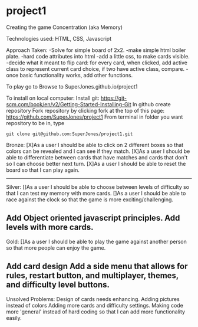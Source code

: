 # project1
Creating the game Concentration (aka Memory)

Technologies used: HTML, CSS, Javascript

Approach Taken:
-Solve for simple board of 2x2.
-make simple html boiler plate.
-hard code attributes into html
-add a little css, to make cards visible.
-decide what it meant to flip card: for every card, when clicked, add active class to represent current card choice, if two have active class, compare.
-once basic functionality works, add other functions.

To play go to Browse to SuperJones.github.io/project1


To install on local computer:
Install git:
https://git-scm.com/book/en/v2/Getting-Started-Installing-Git
In github create repository
Fork repository by clicking fork at the top of this page:
https://github.com/SuperJones/project1
From terminal in folder you want repository to be in, type
```
git clone git@github.com:SuperJones/project1.git

```

Bronze:
[X]As a user I should be able to click on 2 different boxes so that colors can be revealed and I can see if they match.
[X]As a user I should be able to differentiate between cards that have matches and cards that don't so I can choose better next turn.
[X]As a user I should be able to reset the board so that I can play again.

-----------------------------------------
Silver:
[]As a user I should be able to choose between levels of difficulty so that I can test my memory with more cards.
[]As a user I should be able to race against the clock so that the game is more exciting/challenging.

Add Object oriented javascript principles.
Add levels with more cards.
------------------------------------------
Gold:
[]As a user I should be able to play the game against another person so that more people can enjoy the game.

Add card design
Add a side menu that allows for rules, restart button, and multiplayer, themes, and difficulty level buttons.
----------------------------------------

Unsolved Problems:
Design of cards needs enhancing.
Adding pictures instead of colors
Adding more cards and difficulty settings.
Making code more 'general' instead of hard coding so that I can add more functionality easily.

<!-- FIXME: when a person resets during the game, reset button doesn't work. reset is dependent on the user winning the game.  -->
<!-- FIXME: cards can still show color after match found. -->
<!-- TODO: answer questions for presentations: what would you differently and what did you not get to? -->
